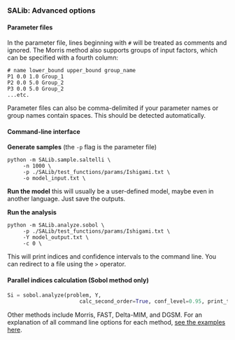 ### SALib: Advanced options

#### Parameter files

In the parameter file, lines beginning with `#` will be treated as comments and ignored. The Morris method also supports groups of input factors, which can be specified with a fourth column:
```
# name lower_bound upper_bound group_name
P1 0.0 1.0 Group_1
P2 0.0 5.0 Group_2
P3 0.0 5.0 Group_2
...etc.
```
Parameter files can also be comma-delimited if your parameter names or group names contain spaces. This should be detected automatically.

#### Command-line interface

**Generate samples** (the `-p` flag is the parameter file)
```
python -m SALib.sample.saltelli \
     -n 1000 \
     -p ./SALib/test_functions/params/Ishigami.txt \
     -o model_input.txt \
```

**Run the model** this will usually be a user-defined model, maybe even in another language. Just save the outputs.

**Run the analysis**
```
python -m SALib.analyze.sobol \
     -p ./SALib/test_functions/params/Ishigami.txt \
     -Y model_output.txt \
     -c 0 \
```

This will print indices and confidence intervals to the command line. You can redirect to a file using the `>` operator.

#### Parallel indices calculation (Sobol method only)
```python
Si = sobol.analyze(problem, Y,
                       calc_second_order=True, conf_level=0.95, print_to_console=False, parallel=True, n_processors=4)
```

Other methods include Morris, FAST, Delta-MIM, and DGSM. For an explanation of all command line options for each method, [see the examples here](https://github.com/SALib/SALib/tree/master/examples).